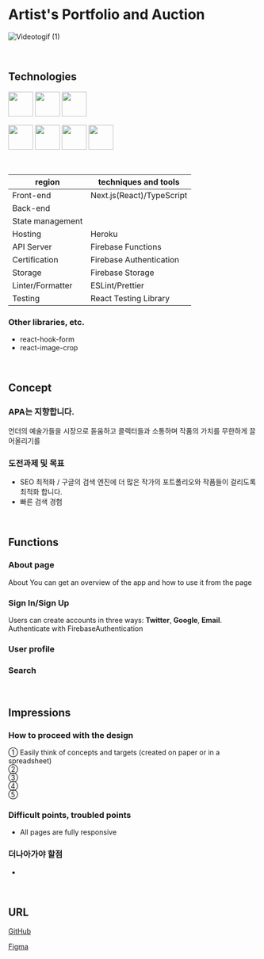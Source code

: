 # Artist's Portfolio and Auction

![Videotogif (1)](https://user-images.githubusercontent.com/65433193/118928788-a7f80800-b97e-11eb-958e-e40e1098af2f.gif)

<br/>

## Technologies

<p align="left">
  <a href="https://www.typescriptlang.org/"><img src="https://cdn.worldvectorlogo.com/logos/typescript.svg" height="50px;" /></a>
  <a href="https://nextjs.org/"><img src="https://cdn.worldvectorlogo.com/logos/nextjs-13.svg" height="50px;" /></a>
  <a href="https://react.dev/"><img src="https://cdn.worldvectorlogo.com/logos/react-2.svg" height="50px;" /></a>

</p>
<p align="left">
  <a href="https://www.figma.com/"><img src="https://cdn.worldvectorlogo.com/logos/figma-5.svg" height="50px;" /></a>
  <a href="https://eslint.org/"><img src="https://cdn.worldvectorlogo.com/logos/eslint-1.svg" height="50px;" /></a>
  <a href="https://prettier.io/"><img src="https://cdn.worldvectorlogo.com/logos/prettier-2.svg" height="50px;" /></a>
  <a href="https://styled-components.com/"><img src="https://cdn.worldvectorlogo.com/logos/styled-components-1.svg" height="50px;" /></a>
</p><br />

| region           | techniques and tools      |
| ---------------- | ------------------------- |
| Front-end        | Next.js(React)/TypeScript |
| Back-end         |                           |
| State management |                           |
| Hosting          | Heroku                    |
| API Server       | Firebase Functions        |
| Certification    | Firebase Authentication   |
| Storage          | Firebase Storage          |
| Linter/Formatter | ESLint/Prettier           |
| Testing          | React Testing Library     |

### Other libraries, etc.

- react-hook-form
- react-image-crop

<br/>

## Concept

### APA는 지향합니다.

언더의 예술가들을 시장으로 돋움하고 콜렉터들과 소통하며 작품의 가치를 무한하게 끌어올리기를<br />

### 도전과제 및 목표

- SEO 최적화 /
  구글의 검색 엔진에 더 많은 작가의 포트폴리오와 작품들이 걸리도록 최적화 합니다.
- 빠른 검색 경험

<br/>

## Functions

### About page

About You can get an overview of the app and how to use it from the page<br  />

### Sign In/Sign Up

Users can create accounts in three ways: **Twitter**, **Google**, **Email**. <br />
Authenticate with FirebaseAuthentication

### User profile

### Search

<br/>

## Impressions

### How to proceed with the design

① Easily think of concepts and targets (created on paper or in a spreadsheet)<br />
② <br />
③ <br />
④ <br />
⑤ <br />

### Difficult points, troubled points

- All pages are fully responsive

### 더나아가야 할점

-

<br/>

## URL

<!-- [App]()
- 준비중... -->

[GitHub](https://github.com/)

[Figma](https://www.figma.com/file/517TGylykXf6aMgfY1QBqd/%EC%9E%91%ED%92%88-%EA%B2%BD%EB%A7%A4-%EC%82%AC%EC%9D%B4%ED%8A%B8-%26-sns-%EC%86%8C%EC%85%9C?type=design&node-id=0-1)

<br/>
